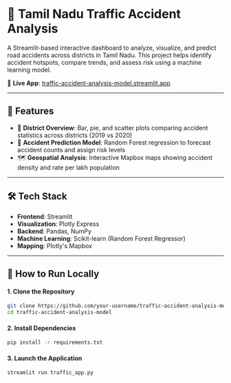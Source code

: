 # 🚨 Tamil Nadu Traffic Accident Analysis

A Streamlit-based interactive dashboard to analyze, visualize, and predict road accidents across districts in Tamil Nadu. This project helps identify accident hotspots, compare trends, and assess risk using a machine learning model.

🔗 **Live App**: [traffic-accident-analysis-model.streamlit.app](https://traffic-accident-analysis-model.streamlit.app/)

---

## 📌 Features

- 📍 **District Overview**: Bar, pie, and scatter plots comparing accident statistics across districts (2019 vs 2020)
- 🔮 **Accident Prediction Model**: Random Forest regression to forecast accident counts and assign risk levels
- 🗺️ **Geospatial Analysis**: Interactive Mapbox maps showing accident density and rate per lakh population

---

## 🛠️ Tech Stack

- **Frontend**: Streamlit
- **Visualization**: Plotly Express
- **Backend**: Pandas, NumPy
- **Machine Learning**: Scikit-learn (Random Forest Regressor)
- **Mapping**: Plotly's Mapbox

---

## 🚀 How to Run Locally
#### 1. Clone the Repository

```bash
git clone https://github.com/your-username/traffic-accident-analysis-model.git
cd traffic-accident-analysis-model
```

#### 2. Install Dependencies

```bash
pip install -r requirements.txt
```

#### 3. Launch the Application

```bash
streamlit run traffic_app.py
```
